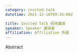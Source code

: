 ```yaml
---
category: invited-talk
datetime: 2021-12-10T09:35:00Z

title: Invited Talk 招待講演
speaker: Speaker 講演者
affiliation: Affiliation 所属
---
```


Abstract
